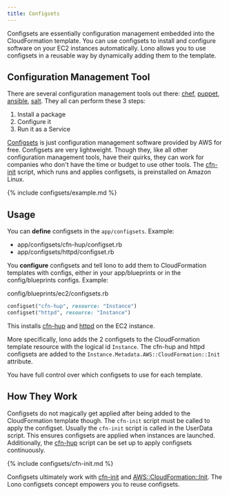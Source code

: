 ```yaml
---
title: Configsets
---
```


Configsets are essentially configuration management embedded into the CloudFormation template. You can use configsets to install and configure software on your EC2 instances automatically. Lono allows you to use configsets in a reusable way by dynamically adding them to the template. 

## Configuration Management Tool

There are several configuration management tools out there: [chef](https://www.chef.io/configuration-management/), [puppet](https://puppet.com/), [ansible](https://www.ansible.com/), [salt](https://docs.saltstack.com/en/latest/). They all can perform these 3 steps:

1. Install a package
2. Configure it
3. Run it as a Service

[Configsets](https://docs.aws.amazon.com/AWSCloudFormation/latest/UserGuide/aws-resource-init.html) is just configuration management software provided by AWS for free. Configsets are very lightweight. Though they, like all other configuration management tools, have their quirks, they can work for companies who don't have the time or budget to use other tools. The [cfn-init](https://docs.aws.amazon.com/AWSCloudFormation/latest/UserGuide/cfn-init.html) script, which runs and applies configsets, is preinstalled on Amazon Linux. 

{% include configsets/example.md %}

## Usage

You can **define** configsets in the `app/configsets`. Example:

* app/configsets/cfn-hup/configset.rb
* app/configsets/httpd/configset.rb

You **configure** configsets and tell lono to add them to CloudFormation templates with configs, either in your app/blueprints or in the config/blueprints configs. Example:

config/blueprints/ec2/configsets.rb

```ruby
configset("cfn-hup", resource: "Instance")
configset("httpd", resource: "Instance")
```

This installs [cfn-hup](https://github.com/boltopspro/cfn-hup) and [httpd](https://github.com/boltopspro/httpd) on the EC2 instance.

More specifically, lono adds the 2 configsets to the CloudFormation template resource with the logical id `Instance`.  The cfn-hup and httpd configsets are added to the `Instance.Metadata.AWS::CloudFormation::Init` attribute.

You have full control over which configsets to use for each template.

## How They Work

Configsets do not magically get applied after being added to the CloudFormation template though.  The `cfn-init` script must be called to apply the configset. Usually the `cfn-init` script is called in the UserData script. This ensures configsets are applied when instances are launched. Additionally, the [cfn-hup](https://github.com/boltopspro/cfn-hup) script can be set up to apply configsets continuously.

{% include configsets/cfn-init.md %}

Configsets ultimately work with [cfn-init](https://docs.aws.amazon.com/AWSCloudFormation/latest/UserGuide/cfn-init.html) and [AWS::CloudFormation::Init](https://docs.aws.amazon.com/AWSCloudFormation/latest/UserGuide/aws-resource-init.html). The Lono configsets concept empowers you to reuse configsets.


